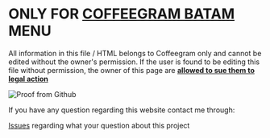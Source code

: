 # ONLY FOR [COFFEEGRAM BATAM](https://www.instagram.com/coffeegram.btm/?hl=en) MENU
All information in this file / HTML belongs to Coffeegram only and cannot be edited without the owner's permission. If the user is found to be editing this file without permission, the owner of this page are <ins>**allowed to sue them to legal action**</ins>

![Proof from Github](https://user-images.githubusercontent.com/56989580/149709024-11a65519-808a-432b-a793-d9f67cb3a55b.png)


If you have any question regarding this website contact me through:

[Issues](https://github.com/Coffeegram/working-experience/issues) regarding what your question about this project
